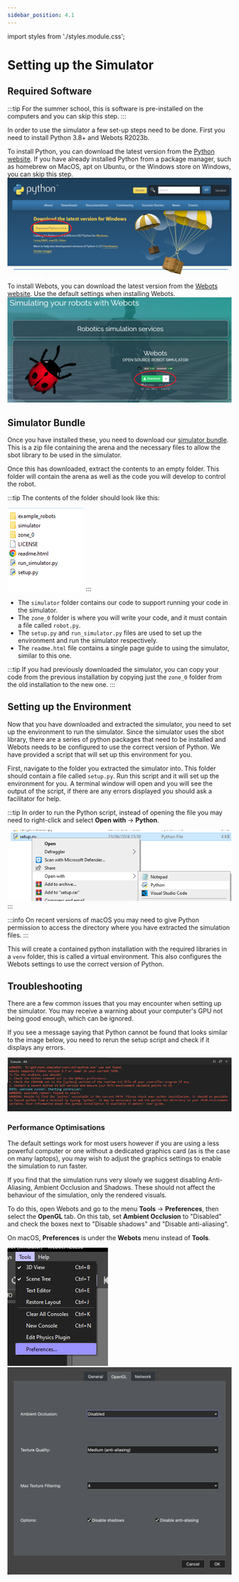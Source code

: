 ```yaml
---
sidebar_position: 4.1
---
```


import styles from './styles.module.css';

# Setting up the Simulator

## Required Software

:::tip
For the summer school, this is software is pre-installed on the computers and you can skip this step.
:::

In order to use the simulator a few set-up steps need to be done.
First you need to install Python 3.8+ and Webots R2023b.

To install Python, you can download the latest version from the [Python website](https://www.python.org/downloads/). If you have already installed Python from a package manager, such as homebrew on MacOS, apt on Ubuntu, or the Windows store on Windows, you can skip this step.
![python download site](../assets/img/simulator/python_download.png)

To install Webots, you can download the latest version from the [Webots website](https://cyberbotics.com/#download). Use the default settings when installing Webots.
![webots download site](../assets/img/simulator/webots_download.png)

## Simulator Bundle

Once you have installed these, you need to download our [simulator bundle](https://github.com/sourcebots/sbot_simulator/releases/download/2024.1.1/sbot-simulator-2024.1.1.zip).
This is a zip file containing the arena and the necessary files to allow the sbot library to be used in the simulator.

Once this has downloaded, extract the contents to an empty folder.
This folder will contain the arena as well as the code you will develop to control the robot.

:::tip
The contents of the folder should look like this:

![File contents of a release](../assets/img/simulator/release_contents.png)
:::

-   The `simulator` folder contains our code to support running your code in the simulator.
-   The `zone_0` folder is where you will write your code, and it must contain a file called `robot.py`.
-   The `setup.py` and `run_simulator.py` files are used to set up the environment and run the simulator respectively.
-   The `readme.html` file contains a single page guide to using the simulator, similar to this one.

:::tip
If you had previously downloaded the simulator, you can copy your code from the previous installation by copying just the `zone_0` folder from the old installation to the new one.
:::

## Setting up the Environment

Now that you have downloaded and extracted the simulator, you need to set up the environment to run the simulator.
Since the simulator uses the sbot library, there are a series of python packages that need to be installed and Webots needs to be configured to use the correct version of Python.
We have provided a script that will set up this environment for you.

First, navigate to the folder you extracted the simulator into. This folder should contain a file called `setup.py`.
Run this script and it will set up the environment for you.
A terminal window will open and you will see the output of the script, if there are any errors displayed you should ask a facilitator for help.

:::tip
In order to run the Python script, instead of opening the file you may need to right-click and select **Open with** &rarr; **Python**.

![Open with Python](../assets/img/simulator/open-with-python.png)
:::

:::info
On recent versions of macOS you may need to give Python permission to access the directory where you have extracted the simulation files.
:::

This will create a contained python installation with the required libraries in a `venv` folder, this is called a virtual environment.
This also configures the Webots settings to use the correct version of Python.

## Troubleshooting

There are a few common issues that you may encounter when setting up the simulator.
You may receive a warning about your computer's GPU not being good enough, which can be ignored.

If you see a message saying that Python cannot be found that looks similar to the image below, you need to rerun the setup script and check if it displays any errors.

![Python not found](../assets/img/simulator/python-unfound.png)

### Performance Optimisations

The default settings work for most users however if you are using a less powerful computer or one without a dedicated graphics card (as is the case on many laptops), you may wish to adjust the graphics settings to enable the simulation to run faster.

If you find that the simulation runs very slowly we suggest disabling Anti-Aliasing, Ambient Occlusion and Shadows.
These should not affect the behaviour of the simulation, only the rendered visuals.

To do this, open Webots and go to the menu **Tools** &rarr; **Preferences**, then select the **OpenGL** tab.
On this tab, set **Ambient Occlusion** to "Disabled" and check the boxes next to "Disable shadows" and "Disable anti-aliasing".

On macOS, **Preferences** is under the **Webots** menu instead of **Tools**.

![Preferences Location](../assets/img/simulator/windows-preferences.png#left)
![Preferences Interface](../assets/img/simulator/reduced-settings.png#right)

